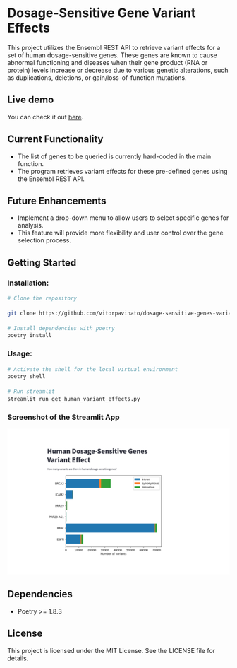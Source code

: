 # Dosage-Sensitive Gene Variant Effects

This project utilizes the Ensembl REST API to retrieve variant effects for a set of human dosage-sensitive genes. These genes are known to cause abnormal functioning and diseases when their gene product (RNA or protein) levels increase or decrease due to various genetic alterations, such as duplications, deletions, or gain/loss-of-function mutations.

## Live demo
You can check it out [here](https://dosage-sensitive-gene-variants-zhpeqttzzjjfljaxhrj5kt.streamlit.app/).

## Current Functionality

- The list of genes to be queried is currently hard-coded in the main function.
- The program retrieves variant effects for these pre-defined genes using the Ensembl REST API.

## Future Enhancements

- Implement a drop-down menu to allow users to select specific genes for analysis.
- This feature will provide more flexibility and user control over the gene selection process.

## Getting Started

### Installation:
```zsh
# Clone the repository

git clone https://github.com/vitorpavinato/dosage-sensitive-genes-variants.git

# Install dependencies with poetry
poetry install
```

### Usage:
```zsh
# Activate the shell for the local virtual environment
poetry shell

# Run streamlit
streamlit run get_human_variant_effects.py
```

### Screenshot of the Streamlit App
![Streamlit App Screenshot](img.png)

## Dependencies

- Poetry >= 1.8.3

## License

This project is licensed under the MIT License. See the LICENSE file for details.